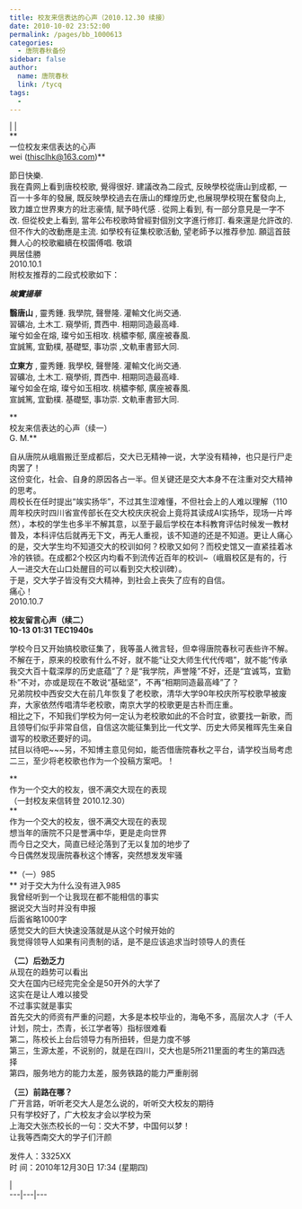 ```yaml
---
title: 校友来信表达的心声（2010.12.30 续接）
date: 2010-10-02 23:52:00
permalink: /pages/bb_1000613
categories: 
  - 唐院春秋备份
sidebar: false
author: 
  name: 唐院春秋
  link: /tycq
tags: 
  - 
---
```


|  |  
**  
一位校友来信表达的心声  
wei (thisclhk@163.com)**  
  
節日快樂.  
我在貴网上看到唐校校歌, 覺得很好. 建議改為二段式, 反映學校從唐山到成都, 一百一十多年的發展,
既反映學校過去在唐山的輝煌历史,也展現學校現在奮發向上,致力雄立世界東方的壯志豪情, 賦予時代感 . 從网上看到, 有一部分意見是一字不改.
但從校史上看到, 當年公布校歌時曾經對個別文字進行修訂. 看來還是允許改的. 但不作大的改動應是主流. 如學校有征集校歌活動, 望老師予以推荐參加.
願這首鼓舞人心的校歌繼續在校園傅唱. 敬頌  
興居佳勝  
2010.10.1  
附校友推荐的二段式校歌如下：  
  
**_竢實揚華_**  
  
**翳唐山** , 靈秀鍾. 我學院, 聲譽隆. 灌輸文化尚交通.  
習礦冶, 土木工. 窺學術, 貫西中. 相期同造最高峰.  
璀兮如金在熔, 璨兮如玉相攻. 桃穠李郁, 廣座被春風.  
宜誠篤, 宜勤樸, 基礎堅, 事功崇 ,文軌車書郅大同.  
  
**立東方** , 靈秀鍾. 我學校, 聲譽隆. 灌輸文化尚交通.  
習礦冶, 土木工. 窺學術, 貫西中. 相期同造最高峰.  
璀兮如金在熔, 璨兮如玉相攻. 桃穠李郁, 廣座被春風.  
宣誠篤, 宜勤樸. 基礎堅, 事功崇. 文軌車書郅大同.  
  
  
**  
校友来信表达的心声（续一）  
G. M.**  
  
自从唐院从峨眉搬迁至成都后，交大已无精神一说，大学没有精神，也只是行尸走肉罢了！  
这份变化，社会、自身的原因各占一半。但关键还是交大本身不在注重对交大精神的思考。  
周校长在任时提出“竢实扬华”，不过其生涩难懂，不但社会上的人难以理解（110周年校庆时四川省宣传部长在交大校庆庆祝会上竟将其读成AI实扬华，现场一片哗然），本校的学生也多半不解其意，以至于最后学校在本科教育评估时候发一教材普及，本科评估后就再无下文，再无人重视，该不知道的还是不知道。更让人痛心的是，交大学生均不知道交大的校训如何？校歌又如何？而校史馆又一直紧挂着冰冷的铁锁。在成都2个校区内均看不到流传近百年的校训~（峨眉校区是有的，行人一进交大在山口处醒目的可以看到交大校训碑）。  
于是，交大学子皆没有交大精神，到社会上丧失了应有的自信。  
痛心！  
2010.10.7  
  
  
**校友留言心声（续二）  
10-13 01:31 TEC1940s**  
  
学校今日又开始搞校歌征集了，我等虽人微言轻，但幸得唐院春秋可表些许不解。  
不解在于，原来的校歌有什么不好，就不能“让交大师生代代传唱”，就不能“传承我交大百十载深厚的历史底蕴”了？是“我学院，声誉隆”不好，还是“宜诚笃，宜勤朴”不对，亦或是现在不敢说“基础坚”，不再“相期同造最高峰”了？  
兄弟院校中西安交大在前几年恢复了老校歌，清华大学90年校庆所写校歌早被废弃，大家依然传唱清华老校歌，南京大学的校歌更是古朴而庄重。  
相比之下，不知我们学校为何一定认为老校歌如此的不合时宜，欲要找一新歌，而且领导们似乎非常自信，自信这次能征集到比一代文学、历史大师吴稚晖先生亲自谱写的校歌还要好的词。  
拭目以待吧~~~另，不知博主意见何如，能否借唐院春秋之平台，请学校当局考虑二三，至少将老校歌也作为一个投稿方案吧。！  
  
  
  
**  
作为一个交大的校友，很不满交大现在的表现  
（一封校友来信转登 2010.12.30）  
**  
作为一个交大的校友，很不满交大现在的表现  
想当年的唐院不只是誉满中华，更是走向世界  
而今日之交大，简直已经沦落到了无以复加的地步了  
今日偶然发现唐院春秋这个博客，突然想发发牢骚  
  
**（一）985  
** 对于交大为什么没有进入985  
我曾经听到一个让我现在都不能相信的事实  
据说交大当时并没有申报  
后面省略1000字  
感觉交大的巨大快速没落就是从这个时候开始的  
我觉得领导人如果有问责制的话，是不是应该追求当时领导人的责任  
  
**（二）后劲乏力**  
从现在的趋势可以看出  
交大在国内已经完完全全是50开外的大学了  
这实在是让人难以接受  
不过事实就是事实  
首先交大的师资有严重的问题，大多是本校毕业的，海龟不多，高层次人才（千人计划，院士，杰青，长江学者等）指标很难看  
第二，陈校长上台后领导力有所扭转，但是力度不够  
第三，生源太差，不说别的，就是在四川，交大也是5所211里面的考生的第四选择  
第四，服务地方的能力太差，服务铁路的能力严重削弱  
  
**（三）前路在哪？**  
广开言路，听听老交大人是怎么说的，听听交大校友的期待  
只有学校好了，广大校友才会以学校为荣  
上海交大张杰校长的一句：交大不梦，中国何以梦！  
让我等西南交大的学子们汗颜  
  
  
发件人：3325XX  
时 间：2010年12月30日 17:34 (星期四)  
  
  
|  
---|---|---